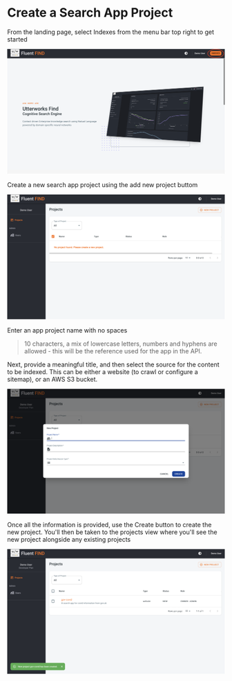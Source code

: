 # Create a Search App Project
From the landing page, select Indexes from the menu bar top right to get started

![Landing Page](../img/landing-page.png) 

Create a new search app project using the add new project buttom

![Add a new project](../img/new-project.png)

Enter an app project name with no spaces 
>10 characters, a mix of lowercase letters, numbers and hyphens are allowed - this will be the reference used for the app in the API.

Next, provide a meaningful title, and then select the source for the content to be indexed. This can be either a website (to crawl or configure a sitemap), or an AWS S3 bucket.

![New project dialog](../img/new-project-dialog.png)

Once all the information is provided, use the Create button to create the new project. You'll then be taken to the projects view where you'll see the new project alongside any existing projects

![Projects View](../img/project-created.png)